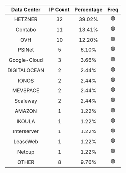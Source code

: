 | Data Center | IP Count | Percentage | Freq |
|:------------:|:--------:|:-----------:|:-----:|
| HETZNER | 32 | 39.02% | 🟢 |
| Contabo | 11 | 13.41% | 🟢 |
| OVH | 10 | 12.20% | 🟢 |
| PSINet | 5 | 6.10% | 🟢 |
| Google-Cloud | 3 | 3.66% | 🟢 |
| DIGITALOCEAN | 2 | 2.44% | 🟢 |
| IONOS | 2 | 2.44% | 🟢 |
| MEVSPACE | 2 | 2.44% | 🟢 |
| Scaleway | 2 | 2.44% | 🟢 |
| AMAZON | 1 | 1.22% | 🟢 |
| IKOULA | 1 | 1.22% | 🟢 |
| Interserver | 1 | 1.22% | 🟢 |
| LeaseWeb | 1 | 1.22% | 🟢 |
| Netcup | 1 | 1.22% | 🟢 |
| OTHER | 8 | 9.76% | 🟢 |